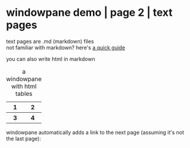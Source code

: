 # windowpane demo | page 2 | text pages

text pages are .md (markdown) files  
not familiar with markdown? here's [a quick guide](https://www.markdownguide.org/basic-syntax/)

you can also write html in markdown

<table>
    <caption>a windowpane with html tables</caption>
    <thead>
        <tr>
            <th>1</th>
            <th>2</th>
        </tr>
    </thead>
    <tbody>
        <tr>
            <th>3</th>
            <th>4</th>
        </tr>
    </tbody>
</table>

windowpane automatically adds a link to the next page (assuming it's not the last page):